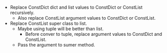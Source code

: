 - Replace ConstDict dict and list values to ConstDict or ConstList recursively.
  - Also replace ConstList argument values to ConstDict or ConstList.
- Replace ConstList super class to list.
  - Maybe using tuple will be better than list.
    - Before conver to tuple, replace argument values to ConstDict and ConstList.
  - Pass the argument to sumer method.